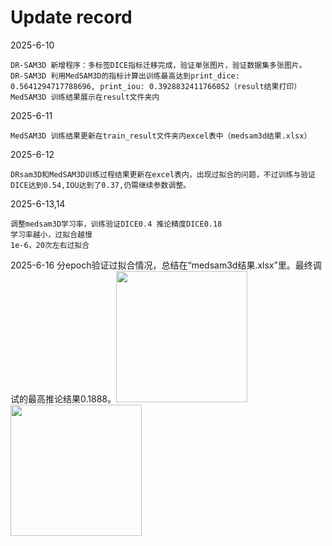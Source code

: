# Update record
2025-6-10

    DR-SAM3D 新增程序：多标签DICE指标迁移完成，验证单张图片，验证数据集多张图片。 
    DR-SAM3D 利用MedSAM3D的指标计算出训练最高达到print_dice: 0.5641294717788696, print_iou: 0.3928832411766052（result结果打印）
    MedSAM3D 训练结果展示在result文件夹内

2025-6-11

    MedSAM3D 训练结果更新在train_result文件夹内excel表中（medsam3d结果.xlsx）

2025-6-12

    DRsam3D和MedSAM3D训练过程结果更新在excel表内，出现过拟合的问题，不过训练与验证DICE达到0.54,IOU达到了0.37,仍需继续参数调整。

2025-6-13,14

    调整medsam3D学习率，训练验证DICE0.4 推论精度DICE0.18
    学习率越小，过拟合越慢
    1e-6，20次左右过拟合

2025-6-16 分epoch验证过拟合情况，总结在“medsam3d结果.xlsx”里。最终调试的最高推论结果0.1888。<img src="https://github.com/user-attachments/assets/7ec6b86e-cf6e-4d26-b8f5-265f71554e40" width="210px">
<img src="https://github.com/user-attachments/assets/7045d6da-d198-4da8-89ff-d401783ad086" width="210px">

